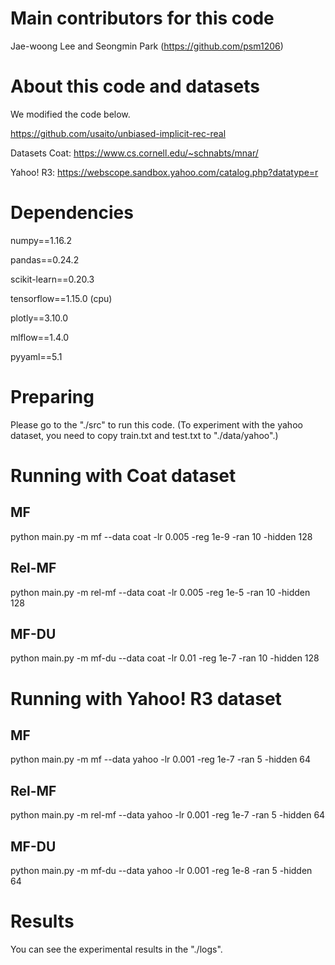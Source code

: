 # Main contributors for this code
Jae-woong Lee and Seongmin Park (https://github.com/psm1206)


# About this code and datasets
We modified the code below.

https://github.com/usaito/unbiased-implicit-rec-real

Datasets
Coat: https://www.cs.cornell.edu/~schnabts/mnar/

Yahoo! R3: https://webscope.sandbox.yahoo.com/catalog.php?datatype=r


# Dependencies
numpy==1.16.2

pandas==0.24.2

scikit-learn==0.20.3

tensorflow==1.15.0 (cpu)

plotly==3.10.0

mlflow==1.4.0

pyyaml==5.1


# Preparing
Please go to the "./src" to run this code.
(To experiment with the yahoo dataset, you need to copy train.txt and test.txt to "./data/yahoo".)

# Running with Coat dataset
## MF
python main.py -m mf --data coat -lr 0.005 -reg 1e-9 -ran 10 -hidden 128

## Rel-MF
python main.py -m rel-mf --data coat -lr 0.005 -reg 1e-5 -ran 10 -hidden 128

## MF-DU
python main.py -m mf-du --data coat -lr 0.01 -reg 1e-7 -ran 10 -hidden 128


# Running with Yahoo! R3 dataset
## MF
python main.py -m mf --data yahoo -lr 0.001 -reg 1e-7 -ran 5 -hidden 64

## Rel-MF
python main.py -m rel-mf --data yahoo -lr 0.001 -reg 1e-7 -ran 5 -hidden 64

## MF-DU
python main.py -m mf-du --data yahoo -lr 0.001 -reg 1e-8 -ran 5 -hidden 64


# Results
You can see the experimental results in the "./logs".
